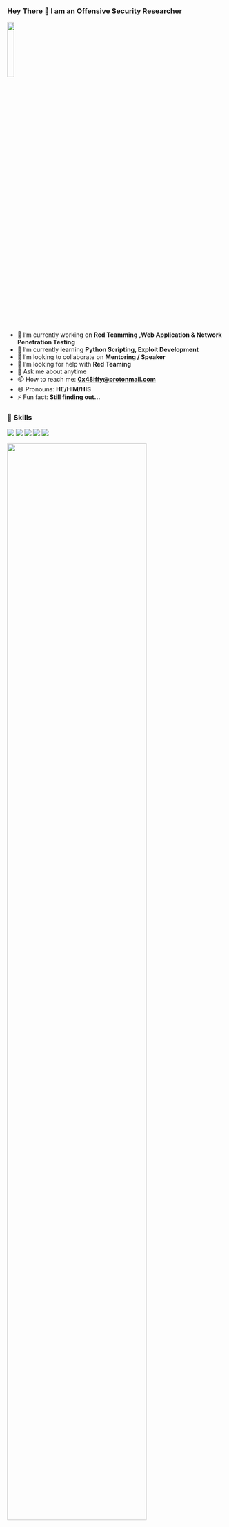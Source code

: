 

<!--
**0x48iffy/0x48iffy** is a ✨ _special_ ✨ repository because its `README.md` (this file) appears on your GitHub profile.

Here are some ideas to get you started:
-->
### Hey There :wave: I am an Offensive Security Researcher
<img src="https://avatars1.githubusercontent.com/u/49448018?s=460&u=59bf8269b8e0a578949e5b45c39d45d95ad5d35f&v=4" width="18%"/>

- 🔭 I’m currently working on **Red Teamming ,Web Application & Network Penetration Testing**
- 🌱 I’m currently learning **Python Scripting, Exploit Development**
- 👯 I’m looking to collaborate on **Mentoring / Speaker**
- 🤔 I’m looking for help with **Red Teaming**
- 💬 Ask me about anytime
- 📫 How to reach me: **0x48iffy@protonmail.com**
- 😄 Pronouns: **HE/HIM/HIS**
- ⚡ Fun fact: **Still finding out...**

### 📌 Skills
<img src="https://img.shields.io/badge/-Linux-blue.svg"> <img src="https://img.shields.io/badge/-Python-success.svg"> <img src="https://img.shields.io/badge/-EthicalHacking-informational.svg"> <img src="https://img.shields.io/badge/-WebApps Pentesting-red.svg"> <img src="https://img.shields.io/badge/-Bash-success.svg">

<img src="https://github-readme-stats.vercel.app/api?username=0x48iffy&&show_icons=true&title_color=08fdd8&icon_color=bb2acf&text_color=ffffff&bg_color=0a192f" width="80%"/>

**Follow me on** : <img src="https://img.shields.io/twitter/follow/0x48iffy?label=Follow&style=social">
